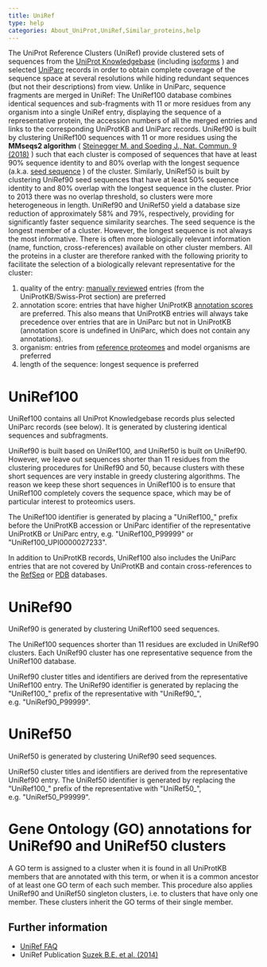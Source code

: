 ```yaml
---
title: UniRef
type: help
categories: About_UniProt,UniRef,Similar_proteins,help
---
```


The UniProt Reference Clusters (UniRef) provide clustered sets of sequences from the [UniProt Knowledgebase](https://www.uniprot.org/help/uniprotkb) (including [isoforms](https://www.uniprot.org/help/canonical_and_isoforms) ) and selected [UniParc](https://www.uniprot.org/help/uniparc) records in order to obtain complete coverage of the sequence space at several resolutions while hiding redundant sequences (but not their descriptions) from view. Unlike in UniParc, sequence fragments are merged in UniRef: The UniRef100 database combines identical sequences and sub-fragments with 11 or more residues from any organism into a single UniRef entry, displaying the sequence of a representative protein, the accession numbers of all the merged entries and links to the corresponding UniProtKB and UniParc records. UniRef90 is built by clustering UniRef100 sequences with 11 or more residues using the **MMseqs2 algorithm** ( [Steinegger M. and Soeding J., Nat. Commun. 9 (2018)](https://www.nature.com/articles/s41467-018-04964-5) ) such that each cluster is composed of sequences that have at least 90% sequence identity to and 80% overlap with the longest sequence (a.k.a. [seed sequence](https://www.uniprot.org/help/uniref_seed) ) of the cluster. Similarly, UniRef50 is built by clustering UniRef90 seed sequences that have at least 50% sequence identity to and 80% overlap with the longest sequence in the cluster. Prior to 2013 there was no overlap threshold, so clusters were more heterogeneous in length. UniRef90 and UniRef50 yield a database size reduction of approximately 58% and 79%, respectively, providing for significantly faster sequence similarity searches. The seed sequence is the longest member of a cluster. However, the longest sequence is not always the most informative. There is often more biologically relevant information (name, function, cross-references) available on other cluster members. All the proteins in a cluster are therefore ranked with the following priority to facilitate the selection of a biologically relevant representative for the cluster:

1.  quality of the entry: [manually reviewed](https://www.uniprot.org/help/manual_curation) entries (from the UniProtKB/Swiss-Prot section) are preferred
2.  annotation score: entries that have higher UniProtKB [annotation scores](https://www.uniprot.org/help/annotation_score) are preferred. This also means that UniProtKB entries will always take precedence over entries that are in UniParc but not in UniProtKB (annotation score is undefined in UniParc, which does not contain any annotations).
3.  organism: entries from [reference proteomes](https://www.uniprot.org/help/reference_proteome) and model organisms are preferred
4.  length of the sequence: longest sequence is preferred

# UniRef100

UniRef100 contains all UniProt Knowledgebase records plus selected UniParc records (see below). It is generated by clustering identical sequences and subfragments.

UniRef90 is built based on UniRef100, and UniRef50 is built on UniRef90. However, we leave out sequences shorter than 11 residues from the clustering procedures for UniRef90 and 50, because clusters with these short sequences are very instable in greedy clustering algorithms. The reason we keep these short sequences in UniRef100 is to ensure that UniRef100 completely covers the sequence space, which may be of particular interest to proteomics users.

The UniRef100 identifier is generated by placing a "UniRef100\_" prefix before the UniProtKB accession or UniParc identifier of the representative UniProtKB or UniParc entry, e.g. "UniRef100_P99999" or "UniRef100_UPI0000027233".

In addition to UniProtKB records, UniRef100 also includes the UniParc entries that are not covered by UniProtKB and contain cross-references to the [RefSeq](http://www.ncbi.nlm.nih.gov/refseq/) or [PDB](http://www.wwpdb.org/) databases.

# UniRef90

UniRef90 is generated by clustering UniRef100 seed sequences.

The UniRef100 sequences shorter than 11 residues are excluded in UniRef90 clusters. Each UniRef90 cluster has one representative sequence from the UniRef100 database.

UniRef90 cluster titles and identifiers are derived from the representative UniRef100 entry. The UniRef90 identifier is generated by replacing the "UniRef100\_" prefix of the representative with "UniRef90\_", e.g. "UniRef90_P99999".

# UniRef50

UniRef50 is generated by clustering UniRef90 seed sequences.

UniRef50 cluster titles and identifiers are derived from the representative UniRef90 entry. The UniRef50 identifier is generated by replacing the "UniRef100\_" prefix of the representative with "UniRef50\_", e.g. "UniRef50_P99999".

# Gene Ontology (GO) annotations for UniRef90 and UniRef50 clusters

A GO term is assigned to a cluster when it is found in all UniProtKB members that are annotated with this term, or when it is a common ancestor of at least one GO term of each such member.
This procedure also applies UniRef90 and UniRef50 singleton clusters, i.e. to clusters that have only one member. These clusters inherit the GO terms of their single member.

## Further information

- [UniRef FAQ](https://www.uniprot.org/help?query=uniref)
- UniRef Publication [Suzek B.E. et al. (2014)](http://bioinformatics.oxfordjournals.org/content/31/6/926.full)
